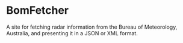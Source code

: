 BomFetcher
==========

A site for fetching radar information from the Bureau of Meteorology, Australia, and presenting it in a JSON or XML format.